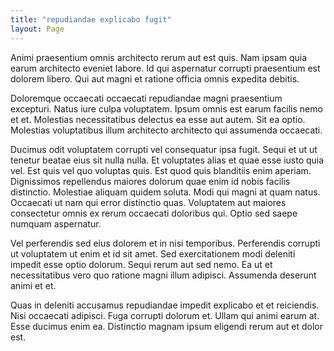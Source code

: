 ```yaml
---
title: "repudiandae explicabo fugit"
layout: Page
---
```

Animi praesentium omnis architecto rerum aut est quis. Nam ipsam quia earum architecto eveniet labore. Id qui aspernatur corrupti praesentium est dolorem libero. Qui aut magni et ratione officia omnis expedita debitis.
 Doloremque occaecati occaecati repudiandae magni praesentium excepturi. Natus iure culpa voluptatem. Ipsum omnis est earum facilis nemo et et. Molestias necessitatibus delectus ea esse aut autem. Sit ea optio. Molestias voluptatibus illum architecto architecto qui assumenda occaecati.
 Ducimus odit voluptatem corrupti vel consequatur ipsa fugit. Sequi et ut ut tenetur beatae eius sit nulla nulla. Et voluptates alias et quae esse iusto quia vel. Est quis vel quo voluptas quis. Est quod quis blanditiis enim aperiam. Dignissimos repellendus maiores dolorum quae enim id nobis facilis distinctio.
Molestiae aliquam quidem soluta. Modi qui magni at quam natus. Occaecati ut nam qui error distinctio quas. Voluptatem aut maiores consectetur omnis ex rerum occaecati doloribus qui. Optio sed saepe numquam aspernatur.
 Vel perferendis sed eius dolorem et in nisi temporibus. Perferendis corrupti ut voluptatem ut enim et id sit amet. Sed exercitationem modi deleniti impedit esse optio dolorum. Sequi rerum aut sed nemo. Ea ut et necessitatibus vero quo ratione magni illum adipisci. Assumenda deserunt animi et et.
 Quas in deleniti accusamus repudiandae impedit explicabo et et reiciendis. Nisi occaecati adipisci. Fuga corrupti dolorum et. Ullam qui animi earum at. Esse ducimus enim ea. Distinctio magnam ipsum eligendi rerum aut et dolor est.
